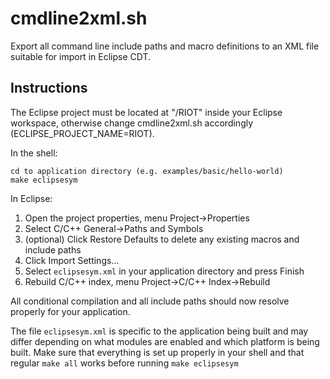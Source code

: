 cmdline2xml.sh
==============

Export all command line include paths and macro definitions to an XML file
suitable for import in Eclipse CDT.

Instructions
-----------

The Eclipse project must be located at "/RIOT" inside your Eclipse workspace,
otherwise change cmdline2xml.sh accordingly (ECLIPSE_PROJECT_NAME=RIOT).

In the shell:

    cd to application directory (e.g. examples/basic/hello-world)
    make eclipsesym

In Eclipse:

1. Open the project properties, menu Project->Properties
2. Select C/C++ General->Paths and Symbols
3. (optional) Click Restore Defaults to delete any existing macros and include paths
4. Click Import Settings...
5. Select `eclipsesym.xml` in your application directory and press Finish
6. Rebuild C/C++ index, menu Project->C/C++ Index->Rebuild

All conditional compilation and all include paths should now resolve properly
for your application.

The file `eclipsesym.xml` is specific to the application being built and may
differ depending on what modules are enabled and which platform is being built.
Make sure that everything is set up properly in your shell and that regular
`make all` works before running `make eclipsesym`

